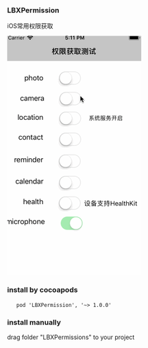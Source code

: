 ### LBXPermission
iOS常用权限获取

![image](https://github.com/MxABC/Resource/blob/master/permission.gif)

### install by cocoapods

```
   pod 'LBXPermission', '~> 1.0.0'
```

### install manually
drag folder "LBXPermissions" to your project

